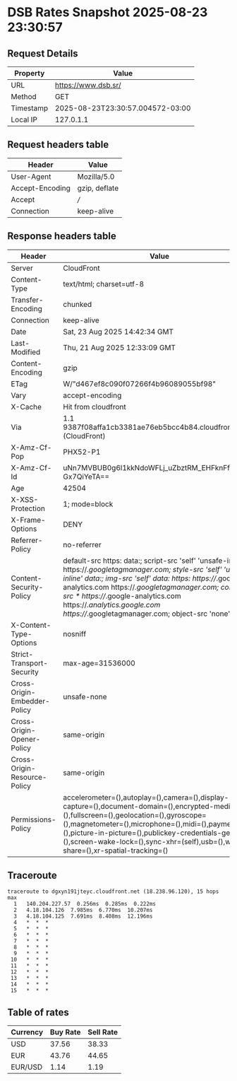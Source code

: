 # DSB Rates Snapshot 2025-08-23 23:30:57
## Request Details

| Property | Value |
|----------|-------|
| URL | https://www.dsb.sr/ |
| Method | GET |
| Timestamp | 2025-08-23T23:30:57.004572-03:00 |
| Local IP | 127.0.1.1 |
    
## Request headers table

| Header | Value |
|--------|-------|
| User-Agent | Mozilla/5.0 |
| Accept-Encoding | gzip, deflate |
| Accept | */* |
| Connection | keep-alive |

    
## Response headers table
| Header | Value |
|--------|-------|
| Server | CloudFront |
| Content-Type | text/html; charset=utf-8 |
| Transfer-Encoding | chunked |
| Connection | keep-alive |
| Date | Sat, 23 Aug 2025 14:42:34 GMT |
| Last-Modified | Thu, 21 Aug 2025 12:33:09 GMT |
| Content-Encoding | gzip |
| ETag | W/"d467ef8c090f07266f4b96089055bf98" |
| Vary | accept-encoding |
| X-Cache | Hit from cloudfront |
| Via | 1.1 9387f08affa1cb3381ae76eb5bcc4b84.cloudfront.net (CloudFront) |
| X-Amz-Cf-Pop | PHX52-P1 |
| X-Amz-Cf-Id | uNn7MVBUB0g6l1kkNdoWFLj_uZbztRM_EHFknFfldmXb-Gx7QiYeTA== |
| Age | 42504 |
| X-XSS-Protection | 1; mode=block |
| X-Frame-Options | DENY |
| Referrer-Policy | no-referrer |
| Content-Security-Policy | default-src https: data:; script-src 'self' 'unsafe-inline' https://*.googletagmanager.com; style-src 'self' 'unsafe-inline' data:; img-src 'self' data: https: https://*.google-analytics.com https://*.googletagmanager.com; connect-src * https://*.google-analytics.com https://*.analytics.google.com https://*.googletagmanager.com; object-src 'none' |
| X-Content-Type-Options | nosniff |
| Strict-Transport-Security | max-age=31536000 |
| Cross-Origin-Embedder-Policy | unsafe-none |
| Cross-Origin-Opener-Policy | same-origin |
| Cross-Origin-Resource-Policy | same-origin |
| Permissions-Policy | accelerometer=(),autoplay=(),camera=(),display-capture=(),document-domain=(),encrypted-media=(),fullscreen=(),geolocation=(),gyroscope=(),magnetometer=(),microphone=(),midi=(),payment=(),picture-in-picture=(),publickey-credentials-get=(),screen-wake-lock=(),sync-xhr=(self),usb=(),web-share=(),xr-spatial-tracking=() |

## Traceroute 

```
traceroute to dgxyn191jteyc.cloudfront.net (18.238.96.120), 15 hops max
  1   140.204.227.57  0.256ms  0.285ms  0.222ms 
  2   4.18.104.126  7.985ms  6.770ms  10.207ms 
  3   4.18.104.125  7.691ms  8.408ms  12.196ms 
  4   *  *  * 
  5   *  *  * 
  6   *  *  * 
  7   *  *  * 
  8   *  *  * 
  9   *  *  * 
 10   *  *  * 
 11   *  *  * 
 12   *  *  * 
 13   *  *  * 
 14   *  *  * 
 15   *  *  * 

```

## Table of rates

| Currency | Buy Rate | Sell Rate |
|----------|----------|-----------|
| USD | 37.56 | 38.33 |
| EUR | 43.76 | 44.65 |
| EUR/USD | 1.14 | 1.19 |
